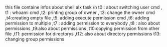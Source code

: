 this file containe infos about shell alx task /n t0 : about switching user cmd , t1 : whoami cmd ,t2: printing group of owner , t3: change the owner cmd ,t4:creating empty file ,t5: adding execute permission cmd ,t6: adding permission to multiple ,t7 :  adding permission to everybody ,t8 : also about permissions ,t9:also about permissions ,t10:copying permission from other file  ,t11: permission for directorys ,t12: also about directory permissions t13: changing group permissions
